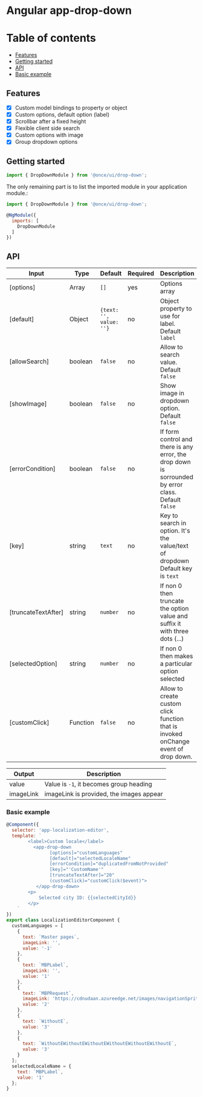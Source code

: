 # Angular app-drop-down

# Table of contents

* [Features](#features)
* [Getting started](#getting-started)
* [API](#api)
* [Basic example](#basic-example)

## Features

* [x] Custom model bindings to property or object
* [x] Custom options, default option (label)
* [x] Scrollbar after a fixed height
* [x] Flexible client side search
* [x] Custom options with image
* [x] Group dropdown options

## Getting started

```js
import { DropDownModule } from '@once/ui/drop-down';
````

The only remaining part is to list the imported module in your application module.:

```js
import { DropDownModule } from '@once/ui/drop-down';

@NgModule({
  imports: [
    DropDownModule
  ]
})
```

## API

| Input            | Type            | Default                 | Required | Description                                                                                         |
| ---------------- | --------------- | ----------------------- | -------- | --------------------------------------------------------------------------------------------------- |
| [options]        | Array<NgOption> | `[]`                    | yes      | Options array                                                                                       |
| [default]        | Object          | `{text: '', value: ''}` | no       | Object property to use for label. Default `label`                                                   |
| [allowSearch]    | boolean         | `false`                 | no       | Allow to search value. Default `false`                                                              |
| [showImage]    | boolean         | `false`                 | no       | Show image in dropdown option. Default `false`                                                              |
| [errorCondition] | boolean         | `false`                 | no       | If form control and there is any error, the drop down is sorrounded by error class. Default `false` |
| [key]            | string          | `text`                  | no       | Key to search in option. It's the value/text of dropdown Default key is `text`                      |
| [truncateTextAfter]            | string          | `number`                  | no       | If non 0 then truncate the option value and suffix it with three dots (...)
| [selectedOption]            | string          | `number`                  | no       | If non 0 then makes a particular option selected
| [customClick]    | Function        | `false`                 | no       | Allow to create custom click function that is invoked onChange event of drop down.                  |

| Output    | Description                              |
| --------- | ---------------------------------------- |
| value     | Value is `-1`, it becomes group heading  |
| imageLink | imageLink is provided, the images appear |


### Basic example

```js
@Component({
  selector: 'app-localization-editor',
  template: `
        <label>Custom locale</label>
          <app-drop-down
                [options]="customLanguages"
                [default]="selectedLocaleName"
                [errorCondition]="duplicatedFromNotProvided"
                [key]="'CustomName'"
                [truncateTextAfter]="20"
                (customClick)="customClick($event)">
           </app-drop-down>
        <p>
            Selected city ID: {{selectedCityId}}
        </p>
    `
})
export class LocalizationEditorComponent {
  customLanguages = [
    {
      text: `Master pages`,
      imageLink: '',
      value: '-1'
    },
    {
      text: `MBPLabel`,
      imageLink: '',
      value: '1'
    },
    {
      text: `MBPRequest`,
      imageLink: 'https://cdnudaan.azureedge.net/images/navigationSprite.png',
      value: '2'
    },
    {
      text: `WithoutE`,
      value: '3'
    },
    {
      text: `WithoutEWithoutEWithoutEWithoutEWithoutEWithoutE`,
      value: '3'
    }
  ];
  selectedLocaleName = {
    text: `MBPLabel`,
    value: '1'
  };
}
```
